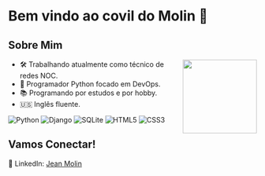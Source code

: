 <!DOCTYPE html>
<body>
  <h1>Bem vindo ao covil do Molin 🧌</h1>

  <h2>Sobre Mim</h2>
  <img align="right" width="150" height="150" src="https://github.com/molinxo/molinxo/assets/99094380/584bc293-f4ad-4b26-a3d7-02313426b97c.gif"></a>
  <ul>
      <li>🛠️ Trabalhando atualmente como técnico de redes NOC.</li>
      <li>🐍 Programador Python focado em DevOps.</li>
      <li>📚 Programando por estudos e por hobby.</li>
      <li>🇺🇸 Inglês fluente.</li>
  </ul>


![Python](https://img.shields.io/badge/python-black?style=for-the-badge&logo=python&logoColor=ffdd54)
![Django](https://img.shields.io/badge/django-%23092E20.svg?style=for-the-badge&logo=django&logoColor=white)
![SQLite](https://img.shields.io/badge/sqlite-%2307405e.svg?style=for-the-badge&logo=sqlite&logoColor=white)
![HTML5](https://img.shields.io/badge/-HTML5-orange?style=for-the-badge&logo=html5)
![CSS3](https://img.shields.io/badge/-CSS3-purple?style=for-the-badge&logo=css3)


  <h2>Vamos Conectar!</h2>
  <p>
      💼 LinkedIn: <a href="https://www.linkedin.com/in/jean-molin-us/">Jean Molin</a>
  </p>

  <!-- Adicione outras seções conforme necessário -->
